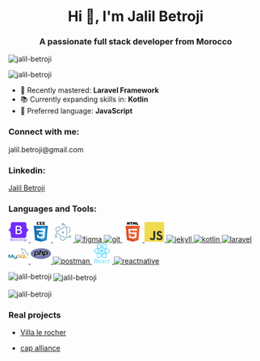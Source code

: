 <h1 align="center">Hi 👋, I'm Jalil Betroji</h1>
<h3 align="center">A passionate full stack developer from Morocco</h3>

<p align="left"> <img src="https://komarev.com/ghpvc/?username=jalil-betroji&label=Profile%20views&color=0e75b6&style=flat" alt="jalil-betroji" /> </p>

<p align="left"> <img src="https://github-profile-trophy.vercel.app/?username=jalil-betroji&count_private=true" alt="jalil-betroji" /> </p>

- 🌱 Recently mastered: **Laravel Framework**
- 📚 Currently expanding skills in: **Kotlin**
- 💼 Preferred language: **JavaScript**

<h3 align="left">Connect with me:</h3>
<p align="left">
  jalil.betroji@gmail.com
</p>

<h3 align="left">Linkedin:</h3>
<a href="www.linkedin.com/in/jalil-betroji" target="_blank" rel="noreferrer">Jalil Betroji </a>

<h3 align="left">Languages and Tools:</h3>
<p align="left"> <a href="https://getbootstrap.com" target="_blank" rel="noreferrer"> <img src="https://raw.githubusercontent.com/devicons/devicon/master/icons/bootstrap/bootstrap-plain-wordmark.svg" alt="bootstrap" width="40" height="40"/> </a> <a href="https://www.w3schools.com/css/" target="_blank" rel="noreferrer"> <img src="https://raw.githubusercontent.com/devicons/devicon/master/icons/css3/css3-original-wordmark.svg" alt="css3" width="40" height="40"/> </a> <a href="https://www.electronjs.org" target="_blank" rel="noreferrer"> <img src="https://raw.githubusercontent.com/devicons/devicon/master/icons/electron/electron-original.svg" alt="electron" width="40" height="40"/> </a> <a href="https://www.figma.com/" target="_blank" rel="noreferrer"> <img src="https://www.vectorlogo.zone/logos/figma/figma-icon.svg" alt="figma" width="40" height="40"/> </a> <a href="https://git-scm.com/" target="_blank" rel="noreferrer"> <img src="https://www.vectorlogo.zone/logos/git-scm/git-scm-icon.svg" alt="git" width="40" height="40"/> </a> <a href="https://www.w3.org/html/" target="_blank" rel="noreferrer"> <img src="https://raw.githubusercontent.com/devicons/devicon/master/icons/html5/html5-original-wordmark.svg" alt="html5" width="40" height="40"/> </a> <a href="https://developer.mozilla.org/en-US/docs/Web/JavaScript" target="_blank" rel="noreferrer"> <img src="https://raw.githubusercontent.com/devicons/devicon/master/icons/javascript/javascript-original.svg" alt="javascript" width="40" height="40"/> </a> <a href="https://jekyllrb.com/" target="_blank" rel="noreferrer"> <img src="https://www.vectorlogo.zone/logos/jekyllrb/jekyllrb-icon.svg" alt="jekyll" width="40" height="40"/> </a> <a href="https://kotlinlang.org" target="_blank" rel="noreferrer"> <img src="https://www.vectorlogo.zone/logos/kotlinlang/kotlinlang-icon.svg" alt="kotlin" width="40" height="40"/> </a> <a href="https://laravel.com/" target="_blank" rel="noreferrer"> <img src="https://upload.wikimedia.org/wikipedia/commons/thumb/9/9a/Laravel.svg/115px-Laravel.svg.png" alt="laravel" width="40" height="40"/> </a> <a href="https://www.mysql.com/" target="_blank" rel="noreferrer"> <img src="https://raw.githubusercontent.com/devicons/devicon/master/icons/mysql/mysql-original-wordmark.svg" alt="mysql" width="40" height="40"/> </a> <a href="https://www.php.net" target="_blank" rel="noreferrer"> <img src="https://raw.githubusercontent.com/devicons/devicon/master/icons/php/php-original.svg" alt="php" width="40" height="40"/> </a> <a href="https://postman.com" target="_blank" rel="noreferrer"> <img src="https://www.vectorlogo.zone/logos/getpostman/getpostman-icon.svg" alt="postman" width="40" height="40"/> </a> <a href="https://reactjs.org/" target="_blank" rel="noreferrer"> <img src="https://raw.githubusercontent.com/devicons/devicon/master/icons/react/react-original-wordmark.svg" alt="react" width="40" height="40"/> </a> <a href="https://reactnative.dev/" target="_blank" rel="noreferrer"> <img src="https://reactnative.dev/img/header_logo.svg" alt="reactnative" width="40" height="40"/> </a> </p>

<p><img align="left" src="https://github-readme-stats.vercel.app/api/top-langs?username=jalil-betroji&show_icons=true&locale=en&layout=compact" alt="jalil-betroji" /></p>

<p>&nbsp;<img align="center" src="https://github-readme-stats.vercel.app/api?username=jalil-betroji&show_icons=true&locale=en" alt="jalil-betroji" /></p>

<p><img align="center" src="https://github-readme-streak-stats.herokuapp.com/?user=jalil-betroji&" alt="jalil-betroji" /></p>

### Real projects

- [Villa le rocher](https://www.villalerocher.com)

- [cap alliance](https://www.capalliance.ma)
